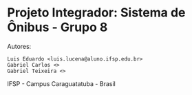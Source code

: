 # Projeto Integrador:   Sistema de Ônibus - Grupo 8

Autores:

    Luis Eduardo <luis.lucena@aluno.ifsp.edu.br>
    Gabriel Carlos <>
    Gabriel Teixeira <>

IFSP - Campus Caraguatatuba - Brasil

